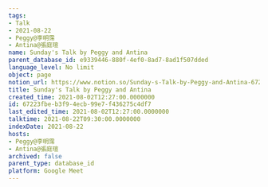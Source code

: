 ```yaml
---
tags:
- Talk
- 2021-08-22
- Peggy@李明霈
- Antina@張庭瑄
name: Sunday's Talk by Peggy and Antina
parent_database_id: e9339446-880f-4ef0-8ad7-8ad1f507dded
language_level: No limit
object: page
notion_url: https://www.notion.so/Sunday-s-Talk-by-Peggy-and-Antina-67223fbeb3f94ecb99e7f436275c4df7
title: Sunday's Talk by Peggy and Antina
created_time: 2021-08-02T12:27:00.0000000
id: 67223fbe-b3f9-4ecb-99e7-f436275c4df7
last_edited_time: 2021-08-02T12:27:00.0000000
talktime: 2021-08-22T09:30:00.0000000
indexDate: 2021-08-22
hosts:
- Peggy@李明霈
- Antina@張庭瑄
archived: false
parent_type: database_id
platform: Google Meet
---
```







